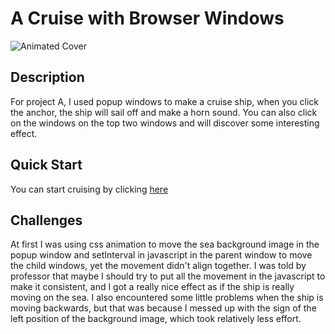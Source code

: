 # A Cruise with Browser Windows
![Animated Cover](demo.gif)
## Description
For project A, I used popup windows to make a cruise ship, when you click the anchor, the ship will sail off and make a horn sound. You can also click on the windows on the top two windows and will discover some interesting effect.

## Quick Start
You can start cruising by clicking [here](https://lilyunverwundbar.github.io/abc-student-repo/projects/project-A/)

## Challenges
At first I was using css animation to move the sea background image in the popup window and setInterval in javascript in the parent window to move the child windows, yet the movement didn't align together. I was told by professor that maybe I should try to put all the movement in the javascript to make it consistent, and I got a really nice effect as if the ship is really moving on the sea. I also encountered some little problems when the ship is moving backwards, but that was because I messed up with the sign of the left position of the background image, which took relatively less effort.
